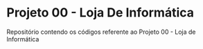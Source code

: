 # Projeto 00 - Loja De Informática
Repositório contendo os códigos referente ao Projeto 00 - Loja de Informática
